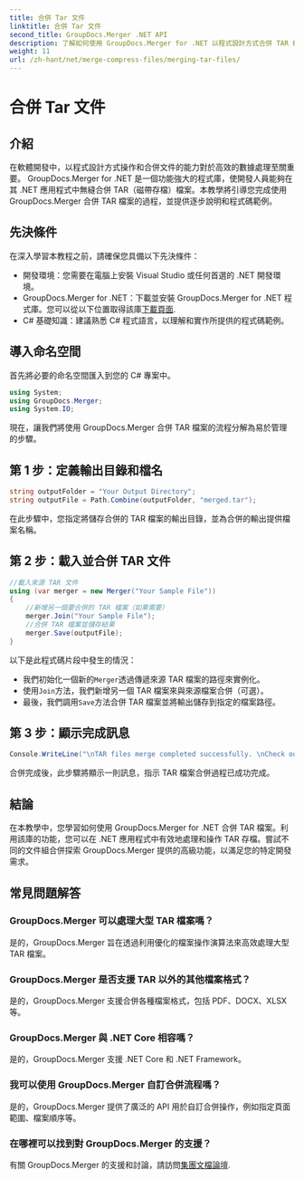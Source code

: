 ```yaml
---
title: 合併 Tar 文件
linktitle: 合併 Tar 文件
second_title: GroupDocs.Merger .NET API
description: 了解如何使用 GroupDocs.Merger for .NET 以程式設計方式合併 TAR 檔案。按照我們的逐步指南高效處理 TAR 檔案。
weight: 11
url: /zh-hant/net/merge-compress-files/merging-tar-files/
---
```


# 合併 Tar 文件

## 介紹
在軟體開發中，以程式設計方式操作和合併文件的能力對於高效的數據處理至關重要。 GroupDocs.Merger for .NET 是一個功能強大的程式庫，使開發人員能夠在其 .NET 應用程式中無縫合併 TAR（磁帶存檔）檔案。本教學將引導您完成使用 GroupDocs.Merger 合併 TAR 檔案的過程，並提供逐步說明和程式碼範例。
## 先決條件
在深入學習本教程之前，請確保您具備以下先決條件：
- 開發環境：您需要在電腦上安裝 Visual Studio 或任何首選的 .NET 開發環境。
-  GroupDocs.Merger for .NET：下載並安裝 GroupDocs.Merger for .NET 程式庫。您可以從以下位置取得該庫[下載頁面](https://releases.groupdocs.com/merger/net/).
- C# 基礎知識：建議熟悉 C# 程式語言，以理解和實作所提供的程式碼範例。

## 導入命名空間
首先將必要的命名空間匯入到您的 C# 專案中。

```csharp
using System; 
using GroupDocs.Merger;
using System.IO;
```

現在，讓我們將使用 GroupDocs.Merger 合併 TAR 檔案的流程分解為易於管理的步驟。
## 第 1 步：定義輸出目錄和檔名
```csharp
string outputFolder = "Your Output Directory";
string outputFile = Path.Combine(outputFolder, "merged.tar");
```
在此步驟中，您指定將儲存合併的 TAR 檔案的輸出目錄，並為合併的輸出提供檔案名稱。
## 第 2 步：載入並合併 TAR 文件
```csharp
//載入來源 TAR 文件
using (var merger = new Merger("Your Sample File"))
{
    //新增另一個要合併的 TAR 檔案（如果需要）
    merger.Join("Your Sample File");
    //合併 TAR 檔案並儲存結果
    merger.Save(outputFile);
}
```
以下是此程式碼片段中發生的情況：
- 我們初始化一個新的`Merger`透過傳遞來源 TAR 檔案的路徑來實例化。
- 使用`Join`方法，我們新增另一個 TAR 檔案來與來源檔案合併（可選）。
- 最後，我們調用`Save`方法合併 TAR 檔案並將輸出儲存到指定的檔案路徑。
## 第 3 步：顯示完成訊息
```csharp
Console.WriteLine("\nTAR files merge completed successfully. \nCheck output in {0}", outputFolder);
```
合併完成後，此步驟將顯示一則訊息，指示 TAR 檔案合併過程已成功完成。

## 結論
在本教學中，您學習如何使用 GroupDocs.Merger for .NET 合併 TAR 檔案。利用該庫的功能，您可以在 .NET 應用程式中有效地處理和操作 TAR 存檔。嘗試不同的文件組合併探索 GroupDocs.Merger 提供的高級功能，以滿足您的特定開發需求。

## 常見問題解答
### GroupDocs.Merger 可以處理大型 TAR 檔案嗎？
是的，GroupDocs.Merger 旨在透過利用優化的檔案操作演算法來高效處理大型 TAR 檔案。
### GroupDocs.Merger 是否支援 TAR 以外的其他檔案格式？
是的，GroupDocs.Merger 支援合併各種檔案格式，包括 PDF、DOCX、XLSX 等。
### GroupDocs.Merger 與 .NET Core 相容嗎？
是的，GroupDocs.Merger 支援 .NET Core 和 .NET Framework。
### 我可以使用 GroupDocs.Merger 自訂合併流程嗎？
是的，GroupDocs.Merger 提供了廣泛的 API 用於自訂合併操作，例如指定頁面範圍、檔案順序等。
### 在哪裡可以找到對 GroupDocs.Merger 的支援？
有關 GroupDocs.Merger 的支援和討論，請訪問[集團文檔論壇](https://forum.groupdocs.com/c/merger/32).